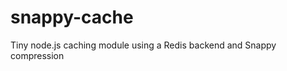 snappy-cache
============

Tiny node.js caching module using a Redis backend and Snappy compression
